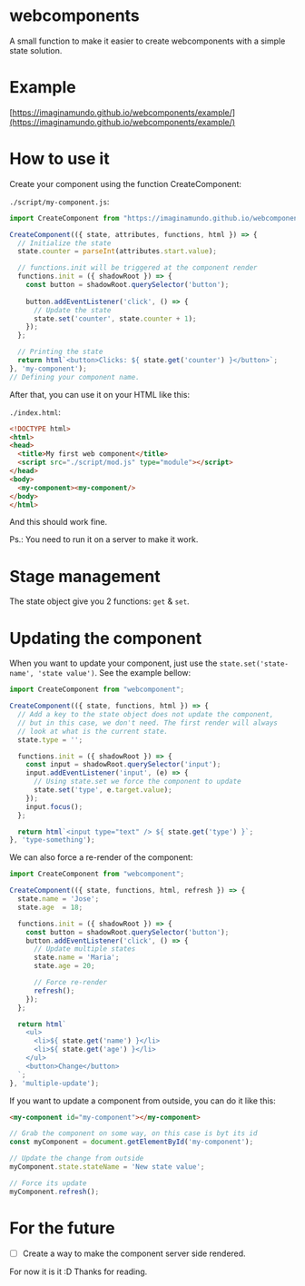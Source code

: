 # webcomponents

A small function to make it easier to create webcomponents with a simple state solution.

# Example

[https://imaginamundo.github.io/webcomponents/example/](https://imaginamundo.github.io/webcomponents/example/)

# How to use it

Create your component using the function CreateComponent:

`./script/my-component.js`:
```javascript
import CreateComponent from "https://imaginamundo.github.io/webcomponents/mod.js";

CreateComponent(({ state, attributes, functions, html }) => {
  // Initialize the state
  state.counter = parseInt(attributes.start.value);

  // functions.init will be triggered at the component render
  functions.init = ({ shadowRoot }) => {
    const button = shadowRoot.querySelector('button');
    
    button.addEventListener('click', () => {
      // Update the state
      state.set('counter', state.counter + 1);
    });
  };

  // Printing the state
  return html`<button>Clicks: ${ state.get('counter') }</button>`;
}, 'my-component');
// Defining your component name.
```

After that, you can use it on your HTML like this:

`./index.html`:
```html
<!DOCTYPE html>
<html>
<head>
  <title>My first web component</title>
  <script src="./script/mod.js" type="module"></script>
</head>
<body>
  <my-component><my-component/>
</body>
</html>
```

And this should work fine.

Ps.: You need to run it on a server to make it work.

# Stage management

The state object give you 2 functions: `get` & `set`.

# Updating the component

When you want to update your component, just use the `state.set('state-name', 'state value')`. See the example bellow:

```javascript
import CreateComponent from "webcomponent";

CreateComponent(({ state, functions, html }) => {
  // Add a key to the state object does not update the component,
  // but in this case, we don't need. The first render will always
  // look at what is the current state.
  state.type = '';

  functions.init = ({ shadowRoot }) => {
    const input = shadowRoot.querySelector('input');
    input.addEventListener('input', (e) => {
      // Using state.set we force the component to update
      state.set('type', e.target.value);
    });
    input.focus();
  };

  return html`<input type="text" /> ${ state.get('type') }`;
}, 'type-something');
```

We can also force a re-render of the component:

```javascript
import CreateComponent from "webcomponent";

CreateComponent(({ state, functions, html, refresh }) => {
  state.name = 'Jose';
  state.age  = 18; 

  functions.init = ({ shadowRoot }) => {
    const button = shadowRoot.querySelector('button');
    button.addEventListener('click', () => {
      // Update multiple states
      state.name = 'Maria';
      state.age = 20;

      // Force re-render
      refresh();
    });
  };

  return html`
    <ul>
      <li>${ state.get('name') }</li>
      <li>${ state.get('age') }</li>
    </ul>
    <button>Change</button>
  `;
}, 'multiple-update');
```

If you want to update a component from outside, you can do it like this:

```html
<my-component id="my-component"></my-component>
```

```javascript
// Grab the component on some way, on this case is byt its id
const myComponent = document.getElementById('my-component');

// Update the change from outside
myComponent.state.stateName = 'New state value';

// Force its update
myComponent.refresh();
```

# For the future

- [ ] Create a way to make the component server side rendered.

For now it is it :D Thanks for reading.
